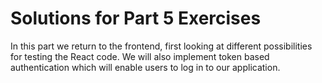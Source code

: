 # Solutions for Part 5 Exercises

In this part we return to the frontend, first looking at different possibilities for testing the React code. We will also implement token based authentication which will enable users to log in to our application.
